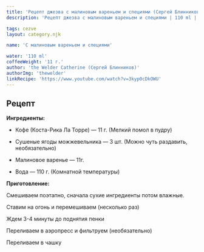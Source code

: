 ```yaml
---
title: 'Рецепт джезва с малиновым вареньем и специями (Сергей Блинников)'
description: 'Рецепт джезва с малиновым вареньем и специями | 110 ml | 11 г.'

tags: cezve
layout: category.njk

name: 'С малиновым вареньем и специями'

water: '110 ml'
coffeeWeight: '11 г.'
author: 'the Welder Catherine (Сергей Блинников)'
authorImg: 'thewelder'
linkRecipe: 'https://www.youtube.com/watch?v=3kyp0cDkOWU'
---
```


## Рецепт


__Ингредиенты:__

- Кофе (Коста-Рика Ла Торре) — 11 г. (Мелкий помол в пудру)

- Сушеные ягоды можжевельника — 3 шт. (Можно чуть раздавить, необязательно)

- Малиновое варенье — 11г.

- Вода — 110 г. (Комнатной температуры)

__Приготовление:__

Смешиваем поэтапно, сначала сухие ингредиенты потом влажные.

Ставим на огонь и перемешиваем (несколько раз)

Ждем 3-4 минуты до поднятия пенки

Переливаем в аэропресс и фильтруем (необязательно)

Переливаем в чашку
